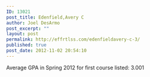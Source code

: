 ```yaml
---
ID: 13021
post_title: Edenfield,Avery C
author: Joel DesArmo
post_excerpt: ""
layout: post
permalink: http://effrtlss.com/edenfieldavery-c-3/
published: true
post_date: 2012-11-02 20:54:10
---
```

<p>Average GPA in Spring 2012 for first course listed: 3.001</p>